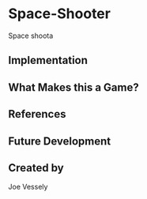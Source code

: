 # Space-Shooter
Space shoota

## Implementation

## What Makes this a Game?

## References

## Future Development

## Created by
Joe Vessely
